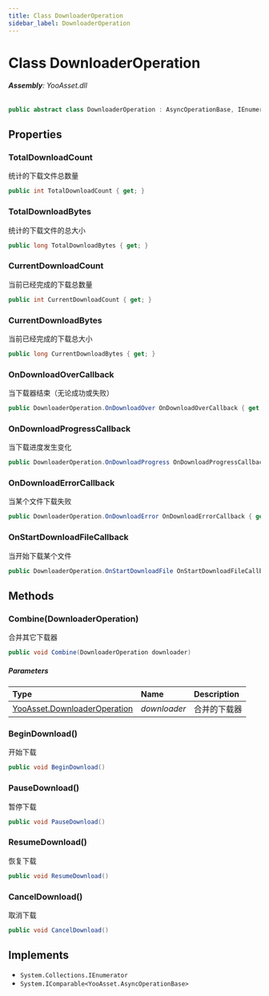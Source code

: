 ```yaml
---
title: Class DownloaderOperation
sidebar_label: DownloaderOperation
---
```

# Class DownloaderOperation


###### **Assembly**: YooAsset.dll

```csharp title="Declaration"
public abstract class DownloaderOperation : AsyncOperationBase, IEnumerator, IComparable<AsyncOperationBase>
```
## Properties
### TotalDownloadCount
统计的下载文件总数量

```csharp title="Declaration"
public int TotalDownloadCount { get; }
```
### TotalDownloadBytes
统计的下载文件的总大小

```csharp title="Declaration"
public long TotalDownloadBytes { get; }
```
### CurrentDownloadCount
当前已经完成的下载总数量

```csharp title="Declaration"
public int CurrentDownloadCount { get; }
```
### CurrentDownloadBytes
当前已经完成的下载总大小

```csharp title="Declaration"
public long CurrentDownloadBytes { get; }
```
### OnDownloadOverCallback
当下载器结束（无论成功或失败）

```csharp title="Declaration"
public DownloaderOperation.OnDownloadOver OnDownloadOverCallback { get; set; }
```
### OnDownloadProgressCallback
当下载进度发生变化

```csharp title="Declaration"
public DownloaderOperation.OnDownloadProgress OnDownloadProgressCallback { get; set; }
```
### OnDownloadErrorCallback
当某个文件下载失败

```csharp title="Declaration"
public DownloaderOperation.OnDownloadError OnDownloadErrorCallback { get; set; }
```
### OnStartDownloadFileCallback
当开始下载某个文件

```csharp title="Declaration"
public DownloaderOperation.OnStartDownloadFile OnStartDownloadFileCallback { get; set; }
```
## Methods
### Combine(DownloaderOperation)
合并其它下载器

```csharp title="Declaration"
public void Combine(DownloaderOperation downloader)
```

##### Parameters

| Type | Name | Description |
|:--- |:--- |:--- |
| [YooAsset.DownloaderOperation](../YooAsset/DownloaderOperation.md) | *downloader* | 合并的下载器 |

### BeginDownload()
开始下载

```csharp title="Declaration"
public void BeginDownload()
```
### PauseDownload()
暂停下载

```csharp title="Declaration"
public void PauseDownload()
```
### ResumeDownload()
恢复下载

```csharp title="Declaration"
public void ResumeDownload()
```
### CancelDownload()
取消下载

```csharp title="Declaration"
public void CancelDownload()
```

## Implements

* `System.Collections.IEnumerator`
* `System.IComparable<YooAsset.AsyncOperationBase>`
